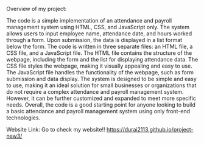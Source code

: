 Overview of my project:

The code is a simple implementation of an attendance and payroll management system using HTML, CSS, and JavaScript only. The system allows users to input employee name, attendance date, and hours worked through a form. Upon submission, the data is displayed in a list format below the form.
The code is written in three separate files: an HTML file, a CSS file, and a JavaScript file. The HTML file contains the structure of the webpage, including the form and the list for displaying attendance data. The CSS file styles the webpage, making it visually appealing and easy to use. The JavaScript file handles the functionality of the webpage, such as form submission and data display.
The system is designed to be simple and easy to use, making it an ideal solution for small businesses or organizations that do not require a complex attendance and payroll management system. However, it can be further customized and expanded to meet more specific needs.
Overall, the code is a good starting point for anyone looking to build a basic attendance and payroll management system using only front-end technologies.

Website Link:
Go to check my website!!
https://durai2113.github.io/project-new3/
